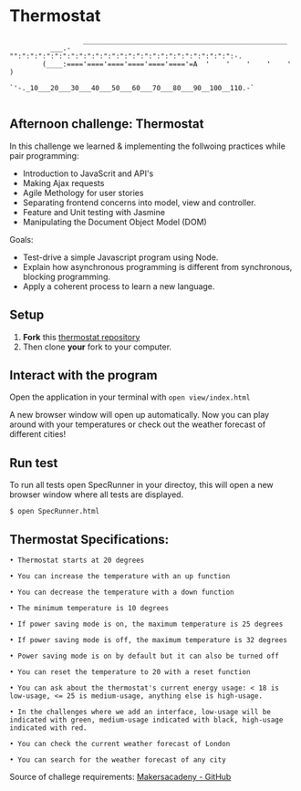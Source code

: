 Thermostat
==================

```
                  __________________________________________________
          ___.-"":":":":":":":":":":":":":":":":":":":":":":":":":":":-.
        (____:===='===='===='===='===='===='=A  '    '    '    '    '   )
            `'-._10___20___30___40___50___60___70___80___90__100__110.-`
            
```

## Afternoon challenge: Thermostat
In this challenge we learned & implementing the follwoing practices while pair programming:

- Introduction to JavaScrit and API's
- Making Ajax requests
- Agile Methology for user stories
- Separating frontend concerns into model, view and controller.
- Feature and Unit testing with Jasmine
- Manipulating the Document Object Model (DOM)

Goals:
- Test-drive a simple Javascript program using Node.
- Explain how asynchronous programming is different from synchronous, blocking programming.
- Apply a coherent process to learn a new language.

## Setup

1. **Fork** this [thermostat repository](https://github.com/CorinneBosch/thermostat/) 
2. Then clone **your** fork to your computer.

## Interact with the program

Open the application in your terminal with `open view/index.html`

A new browser window will open up automatically.
Now you can play around with your temperatures or check out the weather forecast of different cities!

## Run test 

To run all tests open SpecRunner in your directoy, this will open a new browser window where all tests are displayed. 

```
$ open SpecRunner.html
```

## Thermostat Specifications:
```
• Thermostat starts at 20 degrees

• You can increase the temperature with an up function

• You can decrease the temperature with a down function

• The minimum temperature is 10 degrees

• If power saving mode is on, the maximum temperature is 25 degrees

• If power saving mode is off, the maximum temperature is 32 degrees

• Power saving mode is on by default but it can also be turned off

• You can reset the temperature to 20 with a reset function

• You can ask about the thermostat's current energy usage: < 18 is low-usage, <= 25 is medium-usage, anything else is high-usage.

• In the challenges where we add an interface, low-usage will be indicated with green, medium-usage indicated with black, high-usage indicated with red.

• You can check the current weather forecast of London

• You can search for the weather forecast of any city
```
Source of challege requirements: [Makersacadeny - GitHub](https://github.com/makersacademy/course/tree/main/thermostat_es6)
